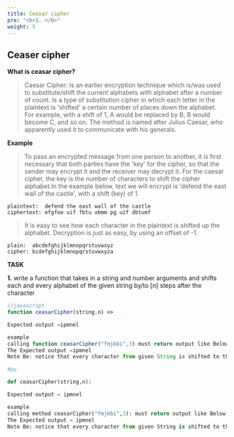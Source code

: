 ```yaml
---
title: Ceasar cipher
pre: "<b>1. </b>"
weight: 5
---
```


## Ceaser cipher

 **What is ceasar cipher?**

> Caesar Cipher: 
Is an earlier encryption technique which is/was used to substitute/shift the current alphabets with alphabet after a number of count.
Is a type of substitution cipher in which each letter in the plaintext is 'shifted' a certain number of places down the alphabet. For example, with a shift of 1, A would be replaced by B, B would become C, and so on. The method is named after Julius Caesar, who apparently used it to communicate with his generals.

 **Example** 

>To pass an encrypted message from one person to another, it is first necessary that both parties have the 'key' for the cipher, so that the sender may encrypt it and the receiver may decrypt it. For the caesar cipher, the key is the number of characters to shift the cipher alphabet.In the example below, text we will encrypt is 'defend the east wall of the castle', with a shift (key) of 1.
```
plaintext:  defend the east wall of the castle
ciphertext: efgfoe uif fbtu xbmm pg uif dbtumf
```

>It is easy to see how each character in the plaintext is shifted up the alphabet. Decryption is just as easy, by using an offset of -1.
```
plain:  abcdefghijklmnopqrstuvwxyz
cipher: bcdefghijklmnopqrstuvwxyza
```

**TASK**

**1.**
write a function that takes in a string and number arguments and shifts each and every alphabet of the given string by/to [n] steps after the  character

```js
//javascript
function ceasarCipher(string,n) =>

Expected output =ipmnel

example 
calling function ceasarCipher("fmjkbi",3) must return output like Below
The Expected output =ipmnel
Note Be: notice that every character from given String is shifted to three positions/ steps ahead
```

```py
#py

def ceasarCipher(string,n):

Expected output = ipmnel

example 
calling method ceasarCipher("fmjkbi",3): must return output like Below
The Expected output = ipmnel
Note Be: notice that every character from given String is shifted to three positions/ steps ahead

```